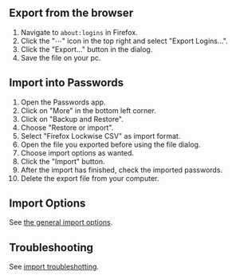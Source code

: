 ## Export from the browser
1. Navigate to `about:logins` in Firefox.
3. Click the "⋯" icon in the top right and select "Export Logins…".
4. Click the "Export…" button in the dialog.
5. Save the file on your pc.

## Import into Passwords
1. Open the Passwords app.
2. Click on "More" in the bottom left corner.
3. Click on "Backup and Restore".
4. Choose "Restore or import".
5. Select "Firefox Lockwise CSV" as import format.
6. Open the file you exported before using the file dialog.
7. Choose import options as wanted.
8. Click the "Import" button.
9. After the import has finished, check the imported passwords.
10. Delete the export file from your computer.


## Import Options
See [the general import options](../Import#Import-Options).


## Troubleshooting
See [import troubleshotting](../Import#Troubleshooting).